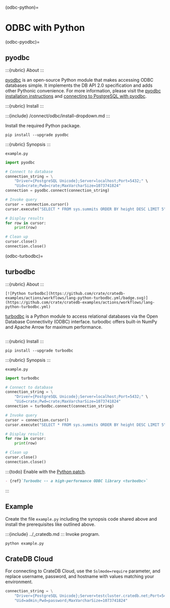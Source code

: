 (odbc-python)=

# ODBC with Python

(odbc-pyodbc)=

## pyodbc

:::{rubric} About
:::

[pyodbc] is an open-source Python module that makes accessing ODBC databases
simple. It implements the DB API 2.0 specification and adds other Pythonic
convenience. For more information, please visit the
[pyodbc installation instructions] and [connecting to PostgreSQL with pyodbc].

:::{rubric} Install
:::

:::{include} /connect/odbc/install-dropdown.md
:::

Install the required Python package.
```shell
pip install --upgrade pyodbc
```

:::{rubric} Synopsis
:::

`example.py`
```python
import pyodbc

# Connect to database
connection_string = \
    "Driver={PostgreSQL Unicode};Server=localhost;Port=5432;" \
    "Uid=crate;Pwd=crate;MaxVarcharSize=1073741824"
connection = pyodbc.connect(connection_string)

# Invoke query
cursor = connection.cursor()
cursor.execute("SELECT * FROM sys.summits ORDER BY height DESC LIMIT 5")

# Display results
for row in cursor:
    print(row)

# Clean up
cursor.close()
connection.close()
```

(odbc-turbodbc)=

## turbodbc

:::{rubric} About
:::

```{div} .float-right .text-right
[![Python turbodbc](https://github.com/crate/cratedb-examples/actions/workflows/lang-python-turbodbc.yml/badge.svg)](https://github.com/crate/cratedb-examples/actions/workflows/lang-python-turbodbc.yml)
```

[turbodbc] is a Python module to access relational databases via the Open
Database Connectivity (ODBC) interface. turbodbc offers built-in NumPy and
Apache Arrow for maximum performance.

```{div} .clearfix
```

:::{rubric} Install
:::

```shell
pip install --upgrade turbodbc
```

:::{rubric} Synopsis
:::

`example.py`
```python
import turbodbc

# Connect to database
connection_string = \
    "Driver={PostgreSQL Unicode};Server=localhost;Port=5432;" \
    "Uid=crate;Pwd=crate;MaxVarcharSize=1073741824"
connection = turbodbc.connect(connection_string)

# Invoke query
cursor = connection.cursor()
cursor.execute("SELECT * FROM sys.summits ORDER BY height DESC LIMIT 5")

# Display results
for row in cursor:
    print(row)

# Clean up
cursor.close()
connection.close()
```

:::{todo}
Enable with the [Python patch](https://github.com/crate/cratedb-guide/pull/403).
```md
- {ref}`Turbodbc -- a high-performance ODBC library <turbodbc>`
```
:::

## Example

Create the file `example.py` including the synopsis code shared above and
install the prerequisites like outlined above.

:::{include} ../_cratedb.md
:::
Invoke program.
```shell
python example.py
```

## CrateDB Cloud

For connecting to CrateDB Cloud, use the `Sslmode=require` parameter,
and replace username, password, and hostname with values matching
your environment.
```python
connection_string = \
    "Driver={PostgreSQL Unicode};Server=testcluster.cratedb.net;Port=5432;" \
    "Uid=admin;Pwd=password;MaxVarcharSize=1073741824"
```


[connecting to PostgreSQL with pyodbc]: https://github.com/mkleehammer/pyodbc/wiki/Connecting-to-PostgreSQL
[pyodbc]: https://github.com/mkleehammer/pyodbc
[pyodbc installation instructions]: https://github.com/mkleehammer/pyodbc/wiki/Install
[turbodbc]: https://turbodbc.readthedocs.io/
